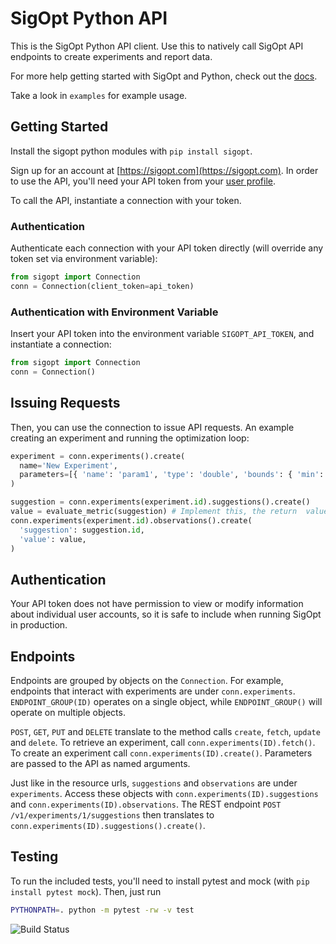# SigOpt Python API

This is the SigOpt Python API client.
Use this to natively call SigOpt API endpoints to create experiments and report data.

For more help getting started with SigOpt and Python, check out the [docs](sigopt.com/docs/overview/python).

Take a look in `examples` for example usage.

## Getting Started

Install the sigopt python modules with `pip install sigopt`.

Sign up for an account at [https://sigopt.com](https://sigopt.com).
In order to use the API, you'll need your API token from your [user profile](https://sigopt.com/user/profile).

To call the API, instantiate a connection with your token.

### Authentication
Authenticate each connection with your API token directly (will override any token set via environment variable):
```python
from sigopt import Connection
conn = Connection(client_token=api_token)
```

### Authentication with Environment Variable
Insert your API token into the environment variable `SIGOPT_API_TOKEN`, and instantiate a connection:

```python
from sigopt import Connection
conn = Connection()
```


## Issuing Requests
Then, you can use the connection to issue API requests. An example creating an experiment and running the
optimization loop:

```python
experiment = conn.experiments().create(
  name='New Experiment',
  parameters=[{ 'name': 'param1', 'type': 'double', 'bounds': { 'min': 0, 'max': 1.0 }}],
)

suggestion = conn.experiments(experiment.id).suggestions().create()
value = evaluate_metric(suggestion) # Implement this, the return  value should be a number
conn.experiments(experiment.id).observations().create(
  'suggestion': suggestion.id,
  'value': value,
)
```

## Authentication

Your API token does not have permission to view or modify information about individual user accounts,
so it is safe to include when running SigOpt in production.

## Endpoints

Endpoints are grouped by objects on the `Connection`.
For example, endpoints that interact with experiments are under `conn.experiments`.
`ENDPOINT_GROUP(ID)` operates on a single object, while `ENDPOINT_GROUP()` will operate on multiple objects.

`POST`, `GET`, `PUT` and `DELETE` translate to the method calls `create`, `fetch`, `update` and `delete`.
To retrieve an experiment, call `conn.experiments(ID).fetch()`. To create an experiment call
`conn.experiments(ID).create()`. Parameters are passed to the API as named arguments.

Just like in the resource urls, `suggestions` and `observations` are under `experiments`.
Access these objects with `conn.experiments(ID).suggestions` and `conn.experiments(ID).observations`.
The REST endpoint `POST /v1/experiments/1/suggestions` then translates to `conn.experiments(ID).suggestions().create()`.

## Testing

To run the included tests, you'll need to install pytest and mock (with `pip install pytest mock`). Then, just run

```bash
PYTHONPATH=. python -m pytest -rw -v test
```

![Build Status](https://travis-ci.org/sigopt/sigopt-python.svg?branch=master)
